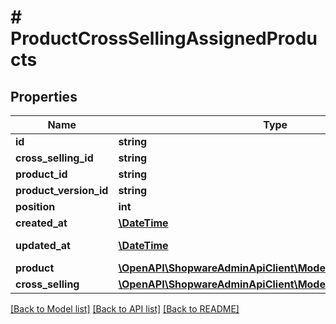 # # ProductCrossSellingAssignedProducts

## Properties

Name | Type | Description | Notes
------------ | ------------- | ------------- | -------------
**id** | **string** |  | [optional]
**cross_selling_id** | **string** |  |
**product_id** | **string** |  |
**product_version_id** | **string** |  | [optional]
**position** | **int** |  | [optional]
**created_at** | [**\DateTime**](\DateTime.md) |  | [readonly]
**updated_at** | [**\DateTime**](\DateTime.md) |  | [optional] [readonly]
**product** | [**\OpenAPI\ShopwareAdminApiClient\Model\Product**](Product.md) |  | [optional]
**cross_selling** | [**\OpenAPI\ShopwareAdminApiClient\Model\ProductCrossSelling**](ProductCrossSelling.md) |  | [optional]

[[Back to Model list]](../../README.md#models) [[Back to API list]](../../README.md#endpoints) [[Back to README]](../../README.md)
